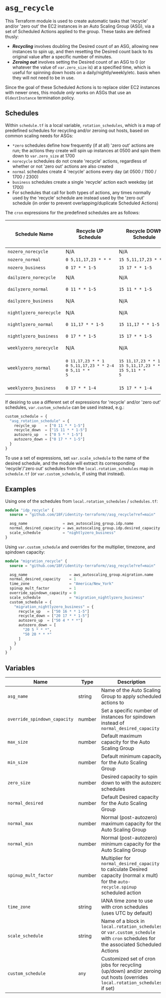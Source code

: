 # `asg_recycle`

This Terraform module is used to create automatic tasks that 'recycle' and/or 'zero out' the EC2 instances in an Auto Scaling Group (ASG), via a set of Scheduled Actions applied to the group. These tasks are defined thusly:

- ***Recycling*** involves doubling the Desired count of an ASG, allowing new instances to spin up, and then resetting the Desired count back to its original value after a specific number of minutes.
- ***Zeroing out*** involves setting the Desired count of an ASG to 0 (or whatever the value of `var.zero_size` is) at a specified time, which is useful for spinning down hosts on a daily/nightly/weekly/etc. basis when they will not need to be in use.

Since the goal of these Scheduled Actions is to replace older EC2 instances with newer ones, this module *only* works on ASGs that use an `OldestInstance` termination policy.

## Schedules

Within `schedule.tf` is a local variable, `rotation_schedules`, which is a map of predefined schedules for recycling and/or zeroing out hosts, based on common scaling needs for ASGs:

- `*zero` schedules define how frequently (if at all) 'zero out' actions are run; the actions they create will spin up instances at 0500 and spin them down to `var.zero_size` at 1700
- `norecycle` schedules do not create 'recycle' actions, regardless of whether or not 'zero out' actions are also created
- `normal` schedules create 4 'recycle' actions every day (at 0500 / 1100 / 1700 / 2300)
- `business` schedules create a single 'recycle' action each weekday (at 1700)
- For schedules that call for both types of actions, any times normally used by the 'recycle' schedule are instead used by the 'zero out' schedule (in order to prevent overlapping/duplicate Scheduled Actions)

The `cron` expressions for the predefined schedules are as follows:

| Schedule Name           | Recycle UP Schedule                                                 | Recycle DOWN Schedule                                                  | Zero-Out UP Schedule | Zero-Out DOWN Schedule |
| ----------              | ----------                                                          | ----------                                                             | ----------           | ----------             |
| `nozero_norecycle`      | N/A                                                                 | N/A                                                                    | N/A                  | N/A                    |
| `nozero_normal`         | `0 5,11,17,23 * * *`                                                | `15 5,11,17,23 * * *`                                                  | N/A                  | N/A                    |
| `nozero_business`       | `0 17 * * 1-5`                                                      | `15 17 * * 1-5`                                                        | N/A                  | N/A                    |
| `dailyzero_norecycle`   | N/A                                                                 | N/A                                                                    | `0 5 * * 1-5`        | `0 17 * * 1-5`         |
| `dailyzero_normal`      | `0 11 * * 1-5`                                                      | `15 11 * * 1-5`                                                        | `0 5 * * 1-5`        | `0 17 * * 1-5`         |
| `dailyzero_business`    | N/A                                                                 | N/A                                                                    | `0 5 * * 1-5`        | `0 17 * * 1-5`         |
| `nightlyzero_norecycle` | N/A                                                                 | N/A                                                                    | `0 5 * * 1-5`        | `0 21 * * 1-5`         |
| `nightlyzero_normal`    | `0 11,17 * * 1-5`                                                   | `15 11,17 * * 1-5`                                                     | `0 5 * * 1-5`        | `0 21 * * 1-5`         |
| `nightlyzero_business`  | `0 17 * * 1-5`                                                      | `15 17 * * 1-5`                                                        | `0 5 * * 1-5`        | `0 21 * * 1-5`         |
| `weeklyzero_norecycle`  | N/A                                                                 | N/A                                                                    | `0 5 * * 1`          | `0 17 * * 5`           |
| `weeklyzero_normal`     | <pre>0 11,17,23 * * 1<br>0 5,11,17,23 * * 2-4<br>0 5,11 * * 5</pre> | <pre>15 11,17,23 * * 1<br>15 5,11,17,23 * * 2-4<br>15 5,11 * * 5</pre> | `0 5 * * 1`          | `0 17 * * 5`           |
| `weeklyzero_business`   | `0 17 * * 1-4`                                                      | `15 17 * * 1-4`                                                        | `0 5 * * 1`          | `0 17 * * 5`           |

If desiring to use a different set of expressions for 'recycle' and/or 'zero out' schedules, `var.custom_schedule` can be used instead, e.g.:

```terraform
custom_schedule = {
  "asg_rotation_schedule" = {
    recycle_up    = ["0 11 * * 1-5"]
    recycle_down  = ["15 11 * * 1-5"]
    autozero_up   = ["0 5 * * 1-5"]
    autozero_down = ["0 17 * * 1-5"]
  }
}
```

To use a set of expressions, set `var.scale_schedule` to the name of the desired schedule, and the module will extract its corresponding 'recycle'/'zero out' schedules from the `local.rotation_schedules` map in `schedule.tf` (or `var.custom_schedule`, if using that instead).

## Examples

Using one of the schedules from `local.rotation_schedules` / `schedules.tf`:

```terraform
module "idp_recycle" {
  source = "github.com/18F/identity-terraform//asg_recycle?ref=main"

  asg_name                = aws_autoscaling_group.idp.name
  normal_desired_capacity = aws_autoscaling_group.idp.desired_capacity
  scale_schedule          = "nightlyzero_business"
}
```

Using `var.custom_schedule` and overrides for the multiplier, timezone, and spindown capacity:

```terraform
module "migration_recycle" {
  source = "github.com/18F/identity-terraform//asg_recycle?ref=main"

  asg_name                   = aws_autoscaling_group.migration.name
  normal_desired_capacity    = 1
  time_zone                  = "America/New_York"
  spinup_mult_factor         = 1
  override_spindown_capacity = 0
  scale_schedule             = "migration_nightlyzero_business"
  custom_schedule = {
    "migration_nightlyzero_business" = {
      recycle_up   = ["50 16 * * 1-5"]
      recycle_down = ["20 17 * * 1-5"]
      autozero_up  = ["50 4 * * *"]
      autozero_down = [
        "20 5 * * *",
        "50 20 * * *"
      ]
    }
  }
}
```

## Variables

| Name                         | Type    | Description                                                                                                                           | Required | Default            |
| ----                         | ----    | -----------                                                                                                                           | -------- | -------            |
| `asg_name`                   | string  | Name of the Auto Scaling Group to apply scheduled actions to                                                                          | YES      | N/A                |
| `override_spindown_capacity` | number  | Set a specific number of instances for spindown instead of `normal_desired_capacity`                                                  | NO       | -1                 |
| `max_size`                   | number  | Default maximum capacity for the Auto Scaling Group                                                                                   | NO       | -1                 |
| `min_size`                   | number  | Default minimum capacity for the Auto Scaling Group                                                                                   | NO       | -1                 |
| `zero_size`                  | number  | Desired capacity to spin down to with the autozero schedules                                                                          | NO       | 0                  |
| `normal_desired`             | number  | Default Desired capacity for the Auto Scaling Group                                                                                   | YES      | N/A                |
| `normal_max`                 | number  | Normal (post-autozero) maximum capacity for the Auto Scaling Group                                                                    | YES      | N/A                |
| `normal_min`                 | number  | Normal (post-autozero) minimum capacity for the Auto Scaling Group                                                                    | YES      | N/A                |
| `spinup_mult_factor`         | number  | Multiplier for `normal_desired_capacity` to calculate Desired capacity (normal x mult) for the `auto-recycle.spinup` scheduled action | NO       | 2                  |
| `time_zone`                  | string  | IANA time zone to use with cron schedules (uses UTC by default)                                                                       | NO       | Etc/UTC            |
| `scale_schedule`             | string  | Name of a block in `local.rotation_schedules` or `var.custom_schedule` with `cron` schedules for the associated Scheduled Actions     | NO       | `nozero_norecycle` |
| `custom_schedule`            | `any`   | Customized set of cron jobs for recycling (up/down) and/or zeroing out hosts (overrides `local.rotation_schedules` if set)            | NO       | {}                 |
